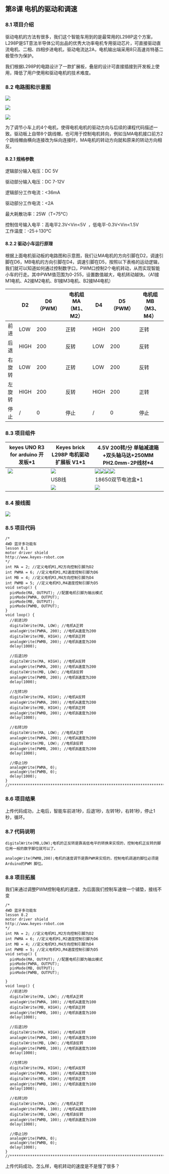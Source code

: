 

## 第8课 电机的驱动和调速 

### 8.1 项目介绍

驱动电机的方法有很多，我们这个智能车用到的是最常用的L298P这个方案，
L298P是ST意法半导体公司出品的优秀大功率电机专用驱动芯片，可直接驱动直流电机、二相、四相步进电机，驱动电流达2A，电机输出端采用8只高速肖特基二极管作为保护。

我们根据L298P的电路设计了一款扩展板，叠层的设计可直接插接到开发板上使用，降低了用户使用和驱动电机的技术难度。

### 8.2 电路图和示意图

![](../../media/991bfe4ef7264a6b83455ac668ecc10b.png)

![](../../media/df0709b0a0ce857a0a5a7a441d3708e6.jpg)

![](../../media/7fc06405e02b8a7a50bce7750e12f55e.png)

为了调节小车上的4个电机，使得电机电机的驱动方向与后续的课程代码描述一致。驱动板上自带8个跳线帽，也可用于控制电机转向，例如当MA电机接口前方2个跳线帽由横向连接改为纵向连接时，MA电机的转动方向就和原来的转动方向相反。

#### 8.2.1 规格参数

逻辑部分输入电压：DC 5V

驱动部分输入电压：DC 7-12V

逻辑部分工作电流：\<36mA

驱动部分工作电流：\<2A

最大耗散功率：25W（T=75℃）

控制信号输入电平：高电平2.3V\<Vin\<5V  ，低电平-0.3V\<Vin\<1.5V  
工作温度：-25＋130℃

#### 8.2.2 驱动小车运行原理

根据上面电机驱动板的电路图和示意图，我们让MA电机的方向引脚在D2，调速引脚在D6，MB电机的方向引脚在D4，调速引脚在D5，按照以下表格的运动逻辑，我们就可以知道如何通过控制数字口，PWM口控制2个电机转动，从而实现智能小车的行走。其中PWM值范围为0-255，设置数值越大，电机转动越快。（A1接M1电机、A2接M2电机、B1接M3电机、B2接M4电机）

||D2|D6（PWM）|电机组MA（M1、M2）|D4|D5（PWM）|电机组MB （M3、M4）|
|-|-|-|-|-|-|-|
|前进|LOW|200|正转|HIGH|200|正转|
|后退|HIGH|200|反转|LOW|200|反转|
|右旋转|LOW|200|正转|LOW|200|反转|
|左旋转|HIGH|200|反转|HIGH|200|正转|
|停止|/|0|停止|/|0|停止|

### 8.3 项目组件


|keyes UNO R3 for arduino 开发板*1|Keyes brick L298P 电机驱动扩展板 V1*1|4.5V 200转/分 单轴减速箱+双头轴马达+250MM PH2.0mm-2P线材*4|
|-|-|-|
|![](../../media/67417bd98f12bffd0352f76063e5abbd.png)|![](../../media/3dca1bdd1d1420c1d12b16cbf52fee00.png)|![](../../media/b5951bc181e1ac91cfb214789dfa709c.png)![](../../media/b5951bc181e1ac91cfb214789dfa709c.png)![](../../media/b5951bc181e1ac91cfb214789dfa709c.png)![](../../media/b5951bc181e1ac91cfb214789dfa709c.png)|
||USB线|18650双节电池盒*1|18650电池*2 （电池自配）|
||![](../../media/b54b3d7da383ff2147f8a15a658d6102.jpg)|![](../../media/c5bf59a8e5cdded95c02334369ab6fdd.png)|![](../../media/c5bf59a8e5cdded95c02334369ab6fdd.png)|

### 8.4 接线图

![](../../media/54fdab2761f7430cbedade518fbf9c55.png)

### 8.5 项目代码

```
/*
4WD 蓝牙多功能车  
lesson 8.1
motor driver shield
http://www.keyes-robot.com
*/
int MA = 2; //定义电机M1,M2方向控制引脚为D2
int PWMA = 6; //定义电机M1,M2速度控制引脚为D6
int MB = 4; //定义电机M3,M4方向控制引脚为D4
int PWMB = 5; //定义电机M3,M4速度控制引脚为D5
void setup() {
  pinMode(MA, OUTPUT); //配置电机引脚为输出模式
  pinMode(PWMA, OUTPUT);
  pinMode(MB, OUTPUT);
  pinMode(PWMB, OUTPUT);
}
void loop() {
  //前进1秒
  digitalWrite(MA, LOW); //电机A正转
  analogWrite(PWMA, 200); //电机A速度为200
  digitalWrite(MB, HIGH); //电机B正转
  analogWrite(PWMB, 200); //电机B速度为200
  delay(1000);

  //后退1秒
  digitalWrite(MA, HIGH); //电机A反转
  analogWrite(PWMA, 200); //电机A速度为200
  digitalWrite(MB, LOW); //电机B反转
  analogWrite(PWMB, 200); //电机B速度为200
  delay(1000);

  //左转1秒
  digitalWrite(MA, HIGH); //电机A反转
  analogWrite(PWMA, 200); //电机A速度为200
  digitalWrite(MB, HIGH); //电机B正转
  analogWrite(PWMB, 200); //电机B速度为200
  delay(1000);

  //右转1秒
  digitalWrite(MA, LOW); //电机A正转
  analogWrite(PWMA, 200); //电机A速度为200
  digitalWrite(MB, LOW); //电机B反转
  analogWrite(PWMB, 200); //电机B速度为200
  delay(1000);

  //停止1秒
  analogWrite(PWMA, 0);
  analogWrite(PWMB, 0);
  delay(1000);
}
//***********************************************************************
```

### 8.6 项目结果

上传代码成功，上电后，智能车前进1秒，后退1秒，左转1秒，右转1秒，停止1秒，循环。

### 8.7 代码说明

```
digitalWrite(MB,LOW);电机的正反转是靠高低电平的转换来实现的，控制电机正反转的脚位用一般的数字脚位就可以了。
```

```
analogWrite(PWMB,200);电机的速度调节是靠PWM来实现的，控制电机调速的脚位必须是Arduino的PWM 脚位。
```

### 8.8 项目拓展

我们来通过调整PWM控制电机的速度，为后面我们控制车速做一个铺垫，接线不变


```
/*
4WD 蓝牙多功能车  
lesson 8.2
motor driver shield
http://www.keyes-robot.com
*/
int MA = 2; //定义电机M1,M2方向控制引脚为D2
int PWMA = 6; //定义电机M1,M2速度控制引脚为D6
int MB = 4; //定义电机M3,M4方向控制引脚为D4
int PWMB = 5; //定义电机M3,M4速度控制引脚为D5
void setup() {
  pinMode(MA, OUTPUT); //配置电机引脚为输出模式
  pinMode(PWMA, OUTPUT);
  pinMode(MB, OUTPUT);
  pinMode(PWMB, OUTPUT);

}
void loop() {
  //前进1秒
  digitalWrite(MA, LOW); //电机A正转
  analogWrite(PWMA, 100); //电机A速度为100
  digitalWrite(MB, HIGH); //电机B正转
  analogWrite(PWMB, 100); //电机B速度为100
  delay(1000);

  //后退1秒
  digitalWrite(MA, HIGH); //电机A反转
  analogWrite(PWMA, 100); //电机A速度为100
  digitalWrite(MB, LOW); //电机B反转
  analogWrite(PWMB, 100); //电机B速度为100
  delay(1000);

  //左转1秒
  digitalWrite(MA, HIGH); //电机A反转
  analogWrite(PWMA, 100); //电机A速度为100
  digitalWrite(MB, HIGH); //电机B正转
  analogWrite(PWMB, 100); //电机B速度为100
  delay(1000);

  //右转1秒
  digitalWrite(MA, LOW); //电机A正转
  analogWrite(PWMA, 100); //电机A速度为100
  digitalWrite(MB, LOW); //电机B反转
  analogWrite(PWMB, 100); //电机B速度为100
  delay(1000);

  //停止1秒
  analogWrite(PWMA, 0);
  analogWrite(PWMB, 0);
  delay(1000);
}
//***********************************************************************
```


上传代码成功，怎么样，电机转动的速度是不是慢了很多？